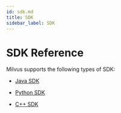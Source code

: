 ```yaml
---
id: sdk.md
title: SDK
sidebar_label: SDK
---
```


# SDK Reference

Milvus supports the following types of SDK:

- [Java SDK](https://github.com/milvus-io/milvus-sdk-java)

- [Python SDK](https://github.com/milvus-io/pymilvus)

- [C++ SDK](https://github.com/milvus-io/milvus/tree/master/core/src/sdk)


